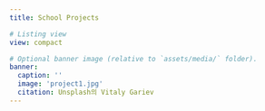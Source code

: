 ```yaml
---
title: School Projects

# Listing view
view: compact

# Optional banner image (relative to `assets/media/` folder).
banner:
  caption: ''
  image: 'project1.jpg'
  citation: Unsplash의 Vitaly Gariev
---
```

